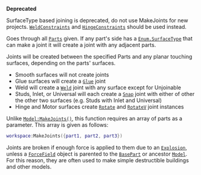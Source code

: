 **Deprecated**

SurfaceType based joining is deprecated, do not use MakeJoints for new
projects. [`WeldConstraints`](https://create.roblox.com/docs/reference/engine/classes/WeldConstraint) and
[`HingeConstraints`](https://create.roblox.com/docs/reference/engine/classes/HingeConstraint) should be used instead.

Goes through all [`Parts`](https://create.roblox.com/docs/reference/engine/classes/BasePart) given. If any part's side has a
[`Enum.SurfaceType`](https://create.roblox.com/docs/reference/engine/enums/SurfaceType) that can make a joint it will create a joint with any
adjacent parts.

Joints will be created between the specified Parts and any planar touching
surfaces, depending on the parts' surfaces.

- Smooth surfaces will not create joints
- Glue surfaces will create a [`Glue`](https://create.roblox.com/docs/reference/engine/classes/Glue) joint
- Weld will create a [`Weld`](https://create.roblox.com/docs/reference/engine/classes/Weld) joint with any surface except for
Unjoinable
- Studs, Inlet, or Universal will each create a [`Snap`](https://create.roblox.com/docs/reference/engine/classes/Snap) joint with
either of other the other two surfaces (e.g. Studs with Inlet and
Universal)
- Hinge and Motor surfaces create [`Rotate`](https://create.roblox.com/docs/reference/engine/classes/Rotate) and [`RotateV`](https://create.roblox.com/docs/reference/engine/classes/RotateV) joint
instances

Unlike [`Model:MakeJoints()`](https://create.roblox.com/docs/reference/engine/classes/Model#MakeJoints), this function requires an array of
parts as a parameter. This array is given as follows:
```lua
workspace:MakeJoints({part1, part2, part3})
```

Joints are broken if enough force is applied to them due to an
[`Explosion`](https://create.roblox.com/docs/reference/engine/classes/Explosion), unless a [`ForceField`](https://create.roblox.com/docs/reference/engine/classes/ForceField) object is parented to the
[`BasePart`](https://create.roblox.com/docs/reference/engine/classes/BasePart) or ancestor [`Model`](https://create.roblox.com/docs/reference/engine/classes/Model). For this reason, they are
often used to make simple destructible buildings and other models.